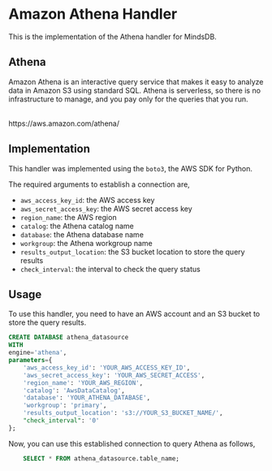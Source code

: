 # Amazon Athena Handler

This is the implementation of the Athena handler for MindsDB.

## Athena
Amazon Athena is an interactive query service that makes it easy to analyze data in Amazon S3 using standard SQL.
Athena is serverless, so there is no infrastructure to manage, and you pay only for the queries that you run.

<br>
https://aws.amazon.com/athena/

## Implementation
This handler was implemented using the `boto3`, the AWS SDK for Python.

The required arguments to establish a connection are,
* `aws_access_key_id`: the AWS access key
* `aws_secret_access_key`: the AWS secret access key
* `region_name`: the AWS region
* `catalog`: the Athena catalog name
* `database`: the Athena database name
* `workgroup`: the Athena workgroup name
* `results_output_location`: the S3 bucket location to store the query results
* `check_interval`: the interval to check the query status

## Usage
To use this handler, you need to have an AWS account and an S3 bucket to store the query results.

```sql
CREATE DATABASE athena_datasource
WITH
engine='athena',
parameters={
    'aws_access_key_id': 'YOUR_AWS_ACCESS_KEY_ID',
    'aws_secret_access_key': 'YOUR_AWS_SECRET_ACCESS',
    'region_name': 'YOUR_AWS_REGION',
    'catalog': 'AwsDataCatalog',
    'database': 'YOUR_ATHENA_DATABASE',
    'workgroup': 'primary',
    'results_output_location': 's3://YOUR_S3_BUCKET_NAME/',
    "check_interval": '0'
};
```

Now, you can use this established connection to query Athena as follows,
```sql
    SELECT * FROM athena_datasource.table_name;
```
